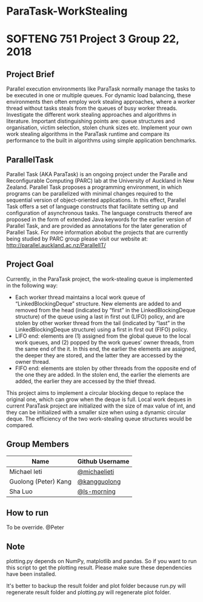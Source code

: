 # ParaTask-WorkStealing
# SOFTENG 751 Project 3 Group 22, 2018

## Project Brief

Parallel execution environments like ParaTask normally manage the tasks to be executed in one or multiple queues. For dynamic load balancing, these environments then often employ work stealing approaches, where a worker thread without tasks steals from the queues of busy worker threads. Investigate the different work stealing approaches and algorithms in literature. Important distinguishing points are: queue structures and organisation, victim selection, stolen chunk sizes etc. Implement your own work stealing algorithms in the ParaTask runtime and compare its performance to the built in algorithms using simple application benchmarks. 

## ParallelTask

Parallel Task (AKA ParaTask) is an ongoing project under the Paralle and Reconfigurable Computing (PARC) lab at the University of Auckland in New Zealand. Parallel Task proposes a programming environment, in which programs can be parallelized with minimal changes required to the sequential version of object-oriented applications. In this effect, Parallel Task offers a set of language constructs that facilitate setting up and configuration of asynchronous tasks. The language constructs thereof are proposed in the form of extended Java keywords for the earlier version of Parallel Task, and are provided as annotations for the later generation of Parallel Task. 
For more information abobut the projects that are currently being studied by PARC group please visit our website at: http://parallel.auckland.ac.nz/ParallelIT/ 

## Project Goal

Currently, in the ParaTask project, the work-stealing queue is implemented in the following way:

* Each worker thread maintains a local work queue of “LinkedBlockingDeque<E>” structure. New elements are added to and removed from the head (indicated by “first” in the LinkedBlockingDeque structure) of the queue using a last in first out (LIFO) policy, and are stolen by other worker thread from the tail (indicated by “last” in the LinkedBlockingDeque structure) using a first in first out (FIFO) policy.
* LIFO end: elements are (1) assigned from the global queue to the local work queues, and (2) popped by the work queues’ owner threads, from the same end of the it. In this end, the earlier the elements are assigned, the deeper they are stored, and the latter they are accessed by the owner thread.
* FIFO end: elements are stolen by other threads from the opposite end of the one they are added. In the stolen end, the earlier the elements are added, the earlier they are accessed by the thief thread.

This project aims to implement a circular blocking deque to replace the original one, which can grow when the deque is full. Local work deques in current ParaTask project are initialized with the size of max value of int, and they can be initialized with a smaller size when using a dynamic circular deque. The efficiency of the two work-stealing queue structures would be compared.


## Group Members
| Name                  | Github Username                                    | 
| --------------------- | -------------------------------------------------- |
| Michael Ieti          | [@michaelieti](https://github.com/michaelieti)     |
| Guolong (Peter) Kang  | [@kangguolong](https://github.com/kangguolong)     |
| Sha Luo               | [@ls-morning](https://github.com/ls-morning)       |

## How to run 

To be override. @Peter

## Note
plotting.py depends on NumPy, matplotlib and pandas. So if you want to run this script to get the plotting result. Please make sure these dependencies have been installed.

It's better to backup the result folder and plot folder because run.py will regenerate result folder and plotting.py will regenerate plot folder.